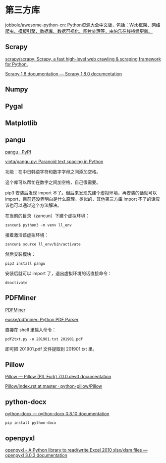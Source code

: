 # 第三方库

[jobbole/awesome-python-cn: Python资源大全中文版，包括：Web框架、网络爬虫、模板引擎、数据库、数据可视化、图片处理等，由伯乐在线持续更新。](https://github.com/jobbole/awesome-python-cn)

## Scrapy

[scrapy/scrapy: Scrapy, a fast high-level web crawling & scraping framework for Python.](https://github.com/scrapy/scrapy)

[Scrapy 1.8 documentation — Scrapy 1.8.0 documentation](https://docs.scrapy.org/en/latest/)

## Numpy

## Pygal

## Matplotlib

## pangu

[pangu · PyPI](https://pypi.org/project/pangu/)

[vinta/pangu.py: Paranoid text spacing in Python](https://github.com/vinta/pangu.py)

功能：在中日韩语字符和数字字母之间添加空格。

这个库可以帮忙在数字之间加空格，自己很需要。

pip3 安装后发现 import 不了。但后来发现先建个虚拟环境，再安装的话就可以 import，目前还没弄明白是什么原理。类似的，其他第三方库 import 不了的话应该也可以通过这个方法解决。

在当前的目录（zancun）下建个虚拟环境：

	zancun$ python3 -m venv ll_env

接着激活该虚拟环境：

	zancun$ source ll_env/bin/activate

然后安装模块：

	pip3 install pangu

安装后就可以 import 了，退出虚拟环境的话直接命令：

	deactivate




## PDFMiner

[PDFMiner](https://euske.github.io/pdfminer/)

[euske/pdfminer: Python PDF Parser](https://github.com/euske/pdfminer)

直接在 shell 里输入命令：

	pdf2txt.py -o 201901.txt 201901.pdf

即可把 201901.pdf 文件提取到 201901.txt 里。

## Pillow

[Pillow — Pillow (PIL Fork) 7.0.0.dev0 documentation](https://pillow.readthedocs.io/en/latest/)

[Pillow/index.rst at master · python-pillow/Pillow](https://github.com/python-pillow/Pillow/blob/master/docs/index.rst)

## python-docx

[python-docx — python-docx 0.8.10 documentation](https://python-docx.readthedocs.io/en/latest/)

	pip install python-docx


## openpyxl

[openpyxl - A Python library to read/write Excel 2010 xlsx/xlsm files — openpyxl 3.0.3 documentation](https://openpyxl.readthedocs.io/en/latest/)









